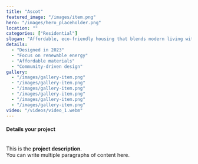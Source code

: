 ```yaml
---
title: "Ascot"
featured_image: "/images/item.png"
hero: "/images/hero_placeholder.png"
location: ""
categories: ["Residential"]
slogan: "Affordable, eco-friendly housing that blends modern living with sustainability."
details:
  - "Designed in 2023"
  - "Focus on renewable energy"
  - "Affordable materials"
  - "Community-driven design"
gallery:
  - "/images/gallery-item.png"
  - "/images/gallery-item.png"
  - "/images/gallery-item.png"
  - "/images/gallery-item.png"
  - "/images/gallery-item.png"
  - "/images/gallery-item.png"
video: "/videos/video_1.webm"
---
```

#### Details your project <br> <br>
This is the **project description**.  
You can write multiple paragraphs of content here.
